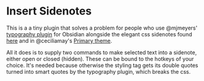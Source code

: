 # Insert Sidenotes

This is a a tiny plugin that solves a problem for people who use @mjmeyers' [typography plugin](https://github.com/mgmeyers/obsidian-smart-typography) for Obsidian alongside the elegant css sidenotes found [here](https://github.com/Dmitriy-Shulha/obsidian-css-snippets) and in @ceciliamay's [Primary theme](https://github.com/ceciliamay/obsidianmd-theme-primary).

All it does is to supply two commands to make selected text into a sidenote, either open or closed (hidden). These can be bound to the hotkeys of your choice. It's needed because otherwise the styling tag gets its double quotes turned into smart quotes by the typography plugin, which breaks the css.
